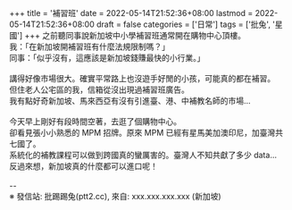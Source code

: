 +++
title = '補習班'
date = 2022-05-14T21:52:36+08:00
lastmod = 2022-05-14T21:52:36+08:00
draft = false
categories = ['日常']
tags = ['批兔', '星國']
+++
之前聽同事說新加坡中小學補習班通常開在購物中心頂樓。<br>
我：「在新加坡開補習班有什麼法規限制嗎？」<br>
同事：「似乎沒有，這應該是新加坡錢賺最快的小行業。」<br>
<br>
講得好像市場很大。確實平常路上也沒遊手好閒的小孩，可能真的都在補習。<br>
但住老人公宅區的我，信箱從沒出現過補習班廣告。<br>
我有點好奇新加坡、馬來西亞有沒有引進臺、港、中補教名師的市場…<br>
<br>
今天早上剛好有段時間空著，去逛了個購物中心。<br>
卻看見張小小熟悉的 MPM 招牌。原來 MPM 已經有星馬美加澳印尼，加臺灣共七國了。<br>
系統化的補教課程可以做到跨國真的蠻厲害的。臺灣人不知共獻了多少 data…<br>
反過來想，新加坡真的什麼都可以進口呢！<br>
<br>
--<br>
※ 發信站: 批踢踢兔(ptt2.cc), 來自: xxx.xxx.xxx.xxx (新加坡)<br>
